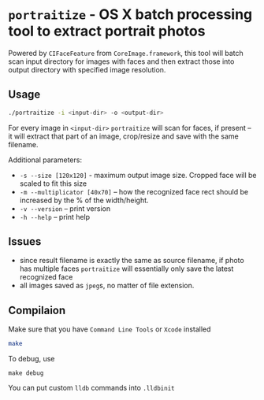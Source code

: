 # `portraitize` - OS X batch processing tool to extract portrait photos

Powered by `CIFaceFeature` from `CoreImage.framework`, this tool will batch scan input directory for images with faces and then extract those into output directory with specified image resolution.

## Usage

```bash
./portraitize -i <input-dir> -o <output-dir>
```

For every image in `<input-dir>` `portraitize` will scan for faces, if present – it will extract that part of an image, crop/resize and save with the same filename.

Additional parameters:

* `-s --size [120x120]` - maximum output image size. Cropped face will be scaled to fit this size
* `-m --multiplicator [40x70]` – how the recognized face rect should be increased by the % of the width/height.
* `-v --version` – print version
* `-h --help` – print help

## Issues

* since result filename is exactly the same as source filename, if photo has multiple faces `portraitize` will essentially only save the latest recognized face
* all images saved as `jpeg`s, no matter of file extension.

## Compilaion

Make sure that you have `Command Line Tools` or `Xcode` installed

```bash
make
```

To debug, use

```base
make debug
```

You can put custom `lldb` commands into `.lldbinit` 
